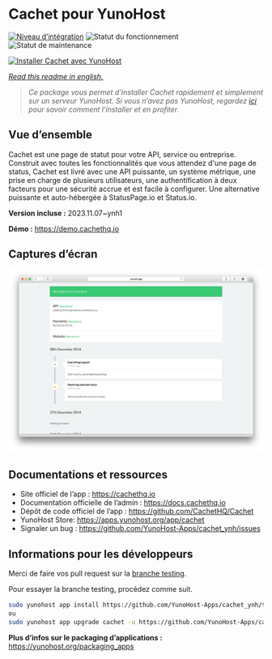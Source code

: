<!--
N.B.: This README was automatically generated by https://github.com/YunoHost/apps/tree/master/tools/README-generator
It shall NOT be edited by hand.
-->

# Cachet pour YunoHost

[![Niveau d’intégration](https://dash.yunohost.org/integration/cachet.svg)](https://dash.yunohost.org/appci/app/cachet) ![Statut du fonctionnement](https://ci-apps.yunohost.org/ci/badges/cachet.status.svg) ![Statut de maintenance](https://ci-apps.yunohost.org/ci/badges/cachet.maintain.svg)

[![Installer Cachet avec YunoHost](https://install-app.yunohost.org/install-with-yunohost.svg)](https://install-app.yunohost.org/?app=cachet)

*[Read this readme in english.](./README.md)*

> *Ce package vous permet d’installer Cachet rapidement et simplement sur un serveur YunoHost.
Si vous n’avez pas YunoHost, regardez [ici](https://yunohost.org/#/install) pour savoir comment l’installer et en profiter.*

## Vue d’ensemble

Cachet est une page de statut pour votre API, service ou entreprise. Construit avec toutes les fonctionnalités que vous attendez d'une page de status, Cachet est livré avec une API puissante, un système métrique, une prise en charge de plusieurs utilisateurs, une authentification à deux facteurs pour une sécurité accrue et est facile à configurer. Une alternative puissante et auto-hébergée à StatusPage.io et Status.io.

**Version incluse :** 2023.11.07~ynh1

**Démo :** https://demo.cachethq.io

## Captures d’écran

![Capture d’écran de Cachet](./doc/screenshots/main-interface.png)

## Documentations et ressources

* Site officiel de l’app : <https://cachethq.io>
* Documentation officielle de l’admin : <https://docs.cachethq.io>
* Dépôt de code officiel de l’app : <https://github.com/CachetHQ/Cachet>
* YunoHost Store: <https://apps.yunohost.org/app/cachet>
* Signaler un bug : <https://github.com/YunoHost-Apps/cachet_ynh/issues>

## Informations pour les développeurs

Merci de faire vos pull request sur la [branche testing](https://github.com/YunoHost-Apps/cachet_ynh/tree/testing).

Pour essayer la branche testing, procédez comme suit.

``` bash
sudo yunohost app install https://github.com/YunoHost-Apps/cachet_ynh/tree/testing --debug
ou
sudo yunohost app upgrade cachet -u https://github.com/YunoHost-Apps/cachet_ynh/tree/testing --debug
```

**Plus d’infos sur le packaging d’applications :** <https://yunohost.org/packaging_apps>